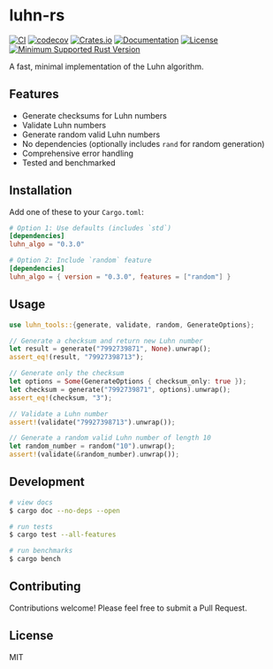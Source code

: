 # luhn-rs

[![CI](https://github.com/jrrembert/luhn-rs/workflows/CI/badge.svg)](https://github.com/jrrembert/luhn-rs/actions)
[![codecov](https://codecov.io/gh/jrrembert/luhn-rs/branch/main/graph/badge.svg)](https://codecov.io/gh/jrrembert/luhn-rs)
[![Crates.io](https://img.shields.io/crates/v/luhn_tools.svg)](https://crates.io/crates/luhn_tools)
[![Documentation](https://docs.rs/luhn_tools/badge.svg)](https://docs.rs/luhn_tools)
[![License](https://img.shields.io/badge/license-MIT-blue.svg)](LICENSE)
[![Minimum Supported Rust Version](https://img.shields.io/badge/MSRV-1.65.0-blue.svg)](https://github.com/jrrembert/luhn-rs)

A fast, minimal implementation of the Luhn algorithm.

## Features

- Generate checksums for Luhn numbers
- Validate Luhn numbers
- Generate random valid Luhn numbers
- No dependencies (optionally includes `rand` for random generation)
- Comprehensive error handling
- Tested and benchmarked

## Installation

Add one of these to your `Cargo.toml`:

```toml
# Option 1: Use defaults (includes `std`)
[dependencies]
luhn_algo = "0.3.0"

# Option 2: Include `random` feature
[dependencies]
luhn_algo = { version = "0.3.0", features = ["random"] }
```

## Usage

```rust
use luhn_tools::{generate, validate, random, GenerateOptions};

// Generate a checksum and return new Luhn number
let result = generate("7992739871", None).unwrap();
assert_eq!(result, "79927398713");

// Generate only the checksum
let options = Some(GenerateOptions { checksum_only: true });
let checksum = generate("7992739871", options).unwrap();
assert_eq!(checksum, "3");

// Validate a Luhn number
assert!(validate("79927398713").unwrap());

// Generate a random valid Luhn number of length 10
let random_number = random("10").unwrap();
assert!(validate(&random_number).unwrap());
```

## Development

```bash
# view docs
$ cargo doc --no-deps --open

# run tests
$ cargo test --all-features

# run benchmarks
$ cargo bench
```

## Contributing

Contributions welcome! Please feel free to submit a Pull Request.

## License

MIT
